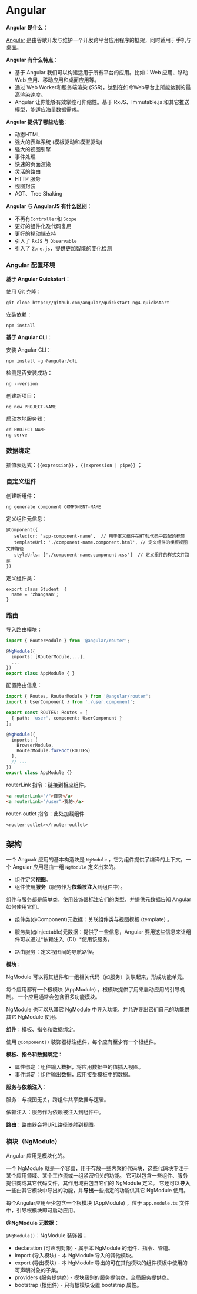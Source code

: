 # Angular

**Angular 是什么**：

[Angular](https://www.angular.cn/) 是由谷歌开发与维护一个开发跨平台应用程序的框架，同时适用于手机与桌面。

**Angular 有什么特点**：

- 基于 Angular 我们可以构建适用于所有平台的应用。比如：Web 应用、移动 Web 应用、移动应用和桌面应用等。
- 通过 Web Worker和服务端渲染 (SSR)，达到在如今Web平台上所能达到的最高渲染速度。
- Angular 让你能够有效掌控可伸缩性。基于 RxJS、Immutable.js 和其它推送模型，能适应海量数据需求。

**Angular 提供了哪些功能**：

- 动态HTML
- 强大的表单系统 (模板驱动和模型驱动)
- 强大的视图引擎
- 事件处理
- 快速的页面渲染
- 灵活的路由
- HTTP 服务
- 视图封装
- AOT、Tree Shaking

**Angular 与 AngularJS 有什么区别**：

- 不再有`Controller`和 `Scope`
- 更好的组件化及代码复用
- 更好的移动端支持
- 引入了 `RxJS` 与 `Observable`
- 引入了 `Zone.js`，提供更加智能的变化检测

### Angular 配置环境

**基于 Angular Quickstart**：

使用 Git 克隆：

```
git clone https://github.com/angular/quickstart ng4-quickstart
```

安装依赖：

```
npm install
```

**基于 Angular CLI**：

安装 Angular CLI：

```
npm install -g @angular/cli
```

检测是否安装成功：

```
ng --version
```

创建新项目：

```
ng new PROJECT-NAME
```

启动本地服务器：

```
cd PROJECT-NAME
ng serve
```

### 数据绑定

插值表达式：`{{expression}}` ，`{{expression | pipe}}` ；

### 自定义组件

创建新组件：

```
ng generate component COMPONENT-NAME
```

定义组件元信息：

```
@Component({
   selector: 'app-component-name',  // 用于定义组件在HTML代码中匹配的标签
   templateUrl: './component-name.component.html', // 定义组件的模板视图文件路径
   styleUrls: ['./component-name.component.css']  // 定义组件的样式文件路径
})
```

定义组件类：

```
export class Student  {
  name = 'zhangsan'; 
}
```

### 路由

导入路由模块：

```typescript
import { RouterModule } from '@angular/router';

@NgModule({
  imports: [RouterModule,...],
  ...
})
export class AppModule { }
```

配置路由信息：

```typescript
import { Routes, RouterModule } from '@angular/router';
import { UserComponent } from './user.component';

export const ROUTES: Routes = [
  { path: 'user', component: UserComponent }
];

@NgModule({
  imports: [
    BrowserModule,
    RouterModule.forRoot(ROUTES)
  ],
  // ...
})
export class AppModule {}
```

routerLink 指令：链接到相应组件。

```html
<a routerLink="/">首页</a>
<a routerLink="/user">我的</a>
```

router-outlet 指令：此处加载组件

```
<router-outlet></router-outlet>
```

## 架构

一个 Angualr 应用的基本构造块是 `NgModule` ，它为组件提供了编译的上下文。一个 Angular 应用是由一组 `NgModule` 定义出来的。

- 组件定义**视图**。
- 组件使用**服务**（服务作为**依赖**被**注入**到组件中）。

组件与服务都是简单类，使用装饰器标注它们的类型，并提供元数据告知 Angular 如何使用它们。

- 组件类(@Component)元数据：关联组件类与视图模板 (template) 。

- 服务类(@Injectable)元数据：提供了一些信息，Angular 要用这些信息来让组件可以通过*依赖注入（DI）*使用该服务。
- 路由服务：定义视图间的导航路径。

**模块**：

NgModule 可以将其组件和一组相关代码（如服务）关联起来，形成功能单元。

每个应用都有一个根模块 (AppModule) 。根模块提供了用来启动应用的引导机制。 一个应用通常会包含很多功能模块。

NgModule 也可以从其它 NgModule 中导入功能，并允许导出它们自己的功能供其它 NgModule 使用。

**组件**：模板、指令和数据绑定。

使用 `@Component()` 装饰器标注组件，每个应有至少有一个根组件。

**模板、指令和数据绑定**：

- 属性绑定：组件输入数据，将应用数据中的值插入视图。
- 事件绑定：组件输出数据，应用接受模板中的数据。

**服务与依赖注入**：

服务：与视图无关，跨组件共享数据与逻辑。

依赖注入：服务作为依赖被注入到组件中。

**路由**：路由器会将URL路径映射到视图。

### 模块（NgModule）

Angular 应用是模块化的。

一个 NgModule 就是一个容器，用于存放一些内聚的代码块，这些代码块专注于某个应用领域、某个工作流或一组紧密相关的功能。 它可以包含一些组件、服务提供商或其它代码文件，其作用域由包含它们的 NgModule 定义。 它还可以**导入**一些由其它模块中导出的功能，并**导出**一些指定的功能供其它 NgModule 使用。

每个Angular应用至少包含一个根模块 (AppModule) ，位于 `app.module.ts` 文件中，引导根模块即可启动应用。

**@NgModule 元数据**：

`@NgModule()`：NgModule 装饰器；

- declaration (可声明对象) - 属于本 NgModule 的组件、指令、管道。
- import (导入模块) - 本 NgModule 导入的其他模块。
- export (导出模块) - 本 NgModule 导出的可在其他模块的组件模板中使用的可声明对象的子集。
- providers (服务提供商) - 模块级别的服务提供商，全局服务提供商。
- bootstrap (根组件) - 只有根模块设置 bootstrap 属性。

